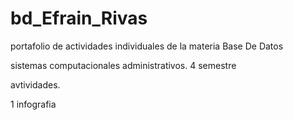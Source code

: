 # bd_Efrain_Rivas
portafolio de actividades individuales de la materia Base De Datos

sistemas computacionales administrativos. 4 semestre

avtividades.

1 infografia 

